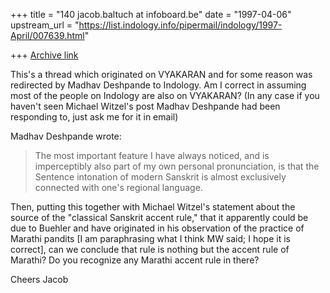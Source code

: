 +++
title = "140 jacob.baltuch at infoboard.be"
date = "1997-04-06"
upstream_url = "https://list.indology.info/pipermail/indology/1997-April/007639.html"

+++
[Archive link](https://list.indology.info/pipermail/indology/1997-April/007639.html)

This's a thread which originated on VYAKARAN and for some reason
was redirected by Madhav Deshpande to Indology. Am I correct in
assuming most of the people on Indology are also on VYAKARAN?
(In any case if you haven't seen Michael Witzel's post Madhav
Deshpande had been responding to, just ask me for it in email)

Madhav Deshpande wrote:

>The most important feature I have always
>noticed, and is imperceptibly also part of my own personal pronunciation,
>is that the Sentence intonation of modern Sanskrit is almost exclusively
>connected with one's regional language.

Then, putting this together with Michael Witzel's statement about
the source of the "classical Sanskrit accent rule," that it apparently
could be due to Buehler and have originated in his observation of
the practice of Marathi pandits [I am paraphrasing what I think MW
said; I hope it is correct], can we conclude that rule is nothing
but the accent rule of Marathi? Do you recognize any Marathi accent
rule in there?

Cheers
Jacob






